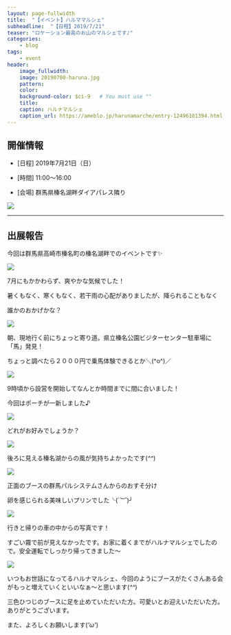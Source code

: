 ```yaml
---
layout: page-fullwidth
title:  "【イベント】ハルママルシェ"
subheadline:  "【日程】2019/7/21"
teaser: "ロケーション最高のお山のマルシェです♪"
categories:
    - blog
tags:
    - event
header:
    image_fullwidth:
    image: 20190700-haruna.jpg
    pattern:
    color:
    background-color: $ci-9   # You must use ""
    title:
    caption: ハルナマルシェ
    caption_url: https://ameblo.jp/harunamarche/entry-12496101394.html
---
```


## 開催情報

* [日程] 2019年7月21日（日）

* [時間] 11:00〜16:00 

* [会場] 群馬県榛名湖畔ダイアパレス隣り

![](https://lh3.googleusercontent.com/pw/ACtC-3fBnExSq6aSNeFlG61hSLyzQZrGyczBOhTSnaBzDVfM6ZYgc8YCqDDe4yEXG_bReNgUqrWZmCqY4t2KwPvny7i2tAr-4-zQ0V8TqImVKL4ECjeQLzHA7EPpgAw1D3UF9GDkQsqmkL7eYhpL2mb8IfVM=w597-h336-no?authuser=2)

---

## 出展報告

今回は群馬県高崎市榛名町の榛名湖畔でのイベントです✨

![](https://lh3.googleusercontent.com/pw/ACtC-3eKG-KFBINuPt35gyqk_XCx5pZTF10MQOQsT6SEcjMz4DEiUwBqCY7a0B2Ln46SAKxj10wdc7fHbr7Gv2diIR3Cm9DJ9diLKijmiZ-MyO48jEMWIMXU-Xm6hLCoCns8reCBjRfrSr3BYk87HQymhY1H=w598-h337-no?authuser=2)

7月にもかかわらず、爽やかな気候でした！

暑くもなく、寒くもなく、若干雨の心配がありましたが、降られることもなく

誰かのおかげかな？

![](https://lh3.googleusercontent.com/pw/ACtC-3epFBCis-T_1HyaTS3OXxnPn1rRd2T1ObnlZXbC9kF7pRtInlCsoiLB0kkGGrlUQAHMFefHwp_0N3Dufdl2AfaBlWFwboMTvjisMZjySs3CX6ohqjhApw1hn5Qvp26vYiEIpwCixLUjcrZ1871ygUwU=w586-h332-no?authuser=2)

朝、現地行く前にちょっと寄り道。県立榛名公園ビジターセンター駐車場に「馬」発見！

ちょっと調べたら２０００円で乗馬体験できるとか＼(^o^)／

![](https://lh3.googleusercontent.com/pw/ACtC-3cduQsqCmIpj6aLPJw5qUnWPUU3RJDHhM6m_ByGlkG_B23b6XfQJhj6K1EV4QmNzFo3od-H5ximPBtbuTYHRe_0XO6Cn4h54t51hZx8Z9oyrnEi_QImj04XjUsP2kaZHBUEyPz0JK6H9ArD0WAqtZsZ=w595-h332-no?authuser=2)

9時頃から設営を開始してなんとか時間までに間に合いました！

今回はポーチが一新しました♪

![](https://lh3.googleusercontent.com/pw/ACtC-3fE0Z-Mf0vaKyEMSmglZtw-BG-WD6lkKt0ydvCRYdpelI61-1qf5ud7kPdfwJjERtbWHEEK20pUM2UHnHVbFY0XXbQYMrYSs2mo7-6jj5yHw_AzuXeZFSVy7W5TiJkikTXSOAybW729xwlUbawZbHK9=w596-h332-no?authuser=2)

どれがお好みでしょうか？

![](https://lh3.googleusercontent.com/pw/ACtC-3dG7lpOhxZ2CzhbY1M6Xx2MSekzkmZ7TvYLkI5k2lCfBh16F0xEgfSftTt65kSk99Ee8jRtU96t_zv7XpF9SLub5Z7dF4nKEcgTZfTk8_cIPor1NeAJpXorEP81f23tftDwXFcszyZqc7Hd9bnkisrp=w593-h333-no?authuser=2)

後ろに見える榛名湖からの風が気持ちよかったです(*^^*)

![](https://lh3.googleusercontent.com/pw/ACtC-3e9KgvXZ7F_aiZxwWep0UMA6-l6yMptXv5yAQ9R7jmNFKD7Si_ynVS1JZn34GVvFWQbbyyF4GJ8_V49tVmcdH6SSpRcsZR2c4MCG0tUZvjHg9UVgpSctvdpF2nu5PIVxQyre7Efws0QXox-1EOwP4m5=w595-h329-no?authuser=2)

正面のブースの群馬パルシステムさんからのおすそ分け

卵を感じられる美味しいプリンでした╰(*´︶`*)╯

![](https://lh3.googleusercontent.com/pw/ACtC-3d69GePjzfauZ_8mEsCiuNbJj1NrfXNhLeV51IH1anJlnrFhXk-JjYuLYC-6i30dKl3j9WxZv79dP9mBL61CmcAcOe1dspsTouEH7fh-BSikgI0W5rbbVZGMS13kZXlaswb-GMjk2-TOjBsADvtQ_wz=w570-h556-no?authuser=2)

行きと帰りの車の中からの写真です！

すごい霧で前が見えなかったです。お家に着くまでがハルナマルシェでしたので。安全運転でしっかり帰ってきました～

![](https://lh3.googleusercontent.com/pw/ACtC-3chPAzeLfVIHuZTS4SugSZpObW6f_TKsX62pIMoMtZhIG6dOsUViMQIoDCfO9eAb6c8KiP75_XxjuHd39VP0FPWJPf235Cg1eU8ZgS8h8C4BQA16CAhWvGs0sAWGK4pxLNNsg1ws5WgqqKsz5uHYT-R=w472-h594-no?authuser=2)

いつもお世話になってるハルナマルシェ、今回のようにブースがたくさんある会がもっと増えていくといいなぁ～と思います(*^^*)

三色ひつじのブースに足を止めていただいた方。可愛いとお迎えいただいた方。ありがとうございます。

また、よろしくお願いします(*'ω'*)